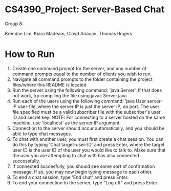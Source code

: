 # CS4390_Project: Server-Based Chat

Group 8:

Brendan Lim, Kiara Madeam, Cloyd Anacan, Thomas Rogers

# How to Run

1. Create one command prompt for the server, and any number of command prompts equal to the number of clients you wish to run.
2. Navigate all command prompts to the folder containing the project files/where this README is located
3. Run the server using the following command: 'java Server'. If that does not work, try compiling the file using javac Server.java
4. Run each of the users using the following command: 'java User server-IP user-file',where the server IP is just the server IP, no port. The user file specified must be a valid subscriber file with the subscriber's user ID and secret key.
  NOTE: For connecting to a server hosted on the same machine, use 'localhost' as the server IP argument.
5. Connection to the server should occur automatically, and you should be able to type chat messages.
6. To chat with another user, you must first create a chat session. You can do this by typing 'Chat target-user-ID' and press Enter, where the target user ID is the user ID of the user you would like to talk to. Make sure that the user you are attempting to chat with has also connected successfully.
7. If connected succesfully, you should see some sort of confirmation message. If so, you may now begin typing message to each other.
8. To end a chat session, type 'End chat' and press Enter.
9. To end your connection to the server, type "Log off" and press Enter.
